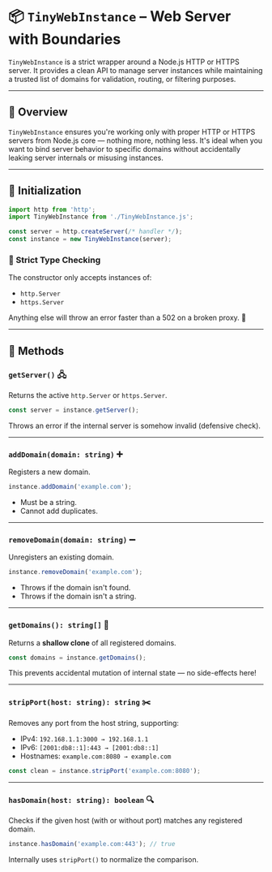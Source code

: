 # 📦 `TinyWebInstance` – Web Server with Boundaries

`TinyWebInstance` is a strict wrapper around a Node.js HTTP or HTTPS server. It provides a clean API to manage server instances while maintaining a trusted list of domains for validation, routing, or filtering purposes.

---

## 🧠 Overview

`TinyWebInstance` ensures you're working only with proper HTTP or HTTPS servers from Node.js core — nothing more, nothing less. It's ideal when you want to bind server behavior to specific domains without accidentally leaking server internals or misusing instances.

---

## 🚀 Initialization

```js
import http from 'http';
import TinyWebInstance from './TinyWebInstance.js';

const server = http.createServer(/* handler */);
const instance = new TinyWebInstance(server);
```

### 🔐 Strict Type Checking

The constructor only accepts instances of:

* `http.Server`
* `https.Server`

Anything else will throw an error faster than a 502 on a broken proxy. 🧱

---

## 🔧 Methods

### `getServer()` 🖧

Returns the active `http.Server` or `https.Server`.

```js
const server = instance.getServer();
```

Throws an error if the internal server is somehow invalid (defensive check).

---

### `addDomain(domain: string)` ➕

Registers a new domain.

```js
instance.addDomain('example.com');
```

* Must be a string.
* Cannot add duplicates.

---

### `removeDomain(domain: string)` ➖

Unregisters an existing domain.

```js
instance.removeDomain('example.com');
```

* Throws if the domain isn't found.
* Throws if the domain isn't a string.

---

### `getDomains(): string[]` 📃

Returns a **shallow clone** of all registered domains.

```js
const domains = instance.getDomains();
```

This prevents accidental mutation of internal state — no side-effects here!

---

### `stripPort(host: string): string` ✂️

Removes any port from the host string, supporting:

* IPv4: `192.168.1.1:3000 → 192.168.1.1`
* IPv6: `[2001:db8::1]:443 → [2001:db8::1]`
* Hostnames: `example.com:8080 → example.com`

```js
const clean = instance.stripPort('example.com:8080');
```

---

### `hasDomain(host: string): boolean` 🔍

Checks if the given host (with or without port) matches any registered domain.

```js
instance.hasDomain('example.com:443'); // true
```

Internally uses `stripPort()` to normalize the comparison.
